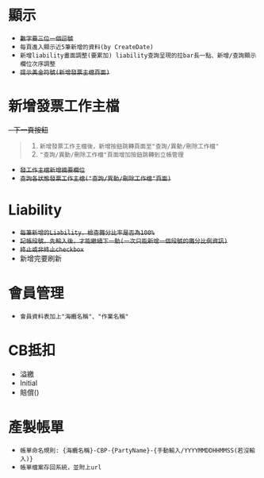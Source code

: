 #  顯示
- ~~`數字要三位一個逗號`~~
- `每頁進入顯示近5筆新增的資料(by CreateDate)`
- `新增liability畫面調整(要累加) liability查詢呈現的拉bar長一點、新增/查詢顯示欄位次序調整`
- ~~`提示美金符號(新增發票主檔頁面)`~~

# 新增發票工作主檔
~~- 下一頁按鈕~~
  > 1. `新增發票工作主檔後，新增按鈕跳轉頁面至"查詢/異動/刪除工作檔"`
  > 2. `"查詢/異動/刪除工作檔"頁面增加按鈕跳轉到立帳管理`
- ~~`發工作主檔新增摘要欄位`~~
- ~~`查詢各狀態發票工作主檔("查詢/異動/刪除工作檔"頁面)`~~

# Liability
- ~~`每筆新增的Liability，檢查攤分比率是否為100%`~~
- ~~`記帳段號，先輸入後，才能繼續下一動(一次只能新增一個段號的攤分比例資訊)`~~
- ~~`終止或非終止checkbox`~~
- 新增完要刷新



# 會員管理
- `會員資料表加上"海纜名稱"、"作業名稱"`

# CB抵扣
- 溢繳
- Initial
- 賠償()

# 產製帳單
- `帳單命名規則: {海纜名稱}-CBP-{PartyName}-{手動輸入/YYYYMMDDHHMMSS(若沒輸入)}`
- `帳單檔案存回系統，並附上url`